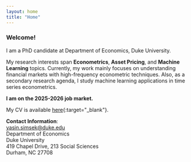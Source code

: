 ```yaml
---
layout: home
title: "Home"
---
```


### Welcome!
I am a PhD candidate at Department of Economics, Duke University. 

My research interests span **Econometrics**, **Asset Pricing**, and **Machine Learning** topics. Currently, my work mainly focuses on understanding financial markets with high-frequency econometric techniques. Also, as a secondary research agenda, I study machine learning applications in time series econometrics.

**I am on the 2025-2026 job market.**

My CV is available [here](assets/documents/yasin_simsek_resume.pdf){:target="_blank"}.


**Contact Information**:    
[yasin.simsek@duke.edu](mailto:yasin.simsek@duke.edu)   
Department of Economics  
Duke University  
419 Chapel Drive, 213 Social Sciences        
Durham, NC 27708 


